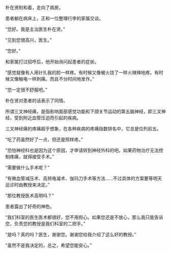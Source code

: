 朴在贤附和着，走向了病房。

患者躺在病床上，正和一位整理行李的家属交谈。

“您好。我是主治医生朴在贤。”

“见到您很高兴，医生。”

“您好。”

和家属打过招呼后，他开始询问起患者的症状。

“感觉就像有人用针扎我的脸一样疼。有时候又像被火烧了一样火辣辣地疼。有时候又像触电一样刺痛。而且不分时间地发作。”

“您一定很不舒服吧。”

朴在贤对患者的话表示了同情。

所谓三叉神经痛，是指影响面部感觉功能和下颌关节运动的第五脑神经，即三叉神经，受到附近血管压迫而引起的疾病。

三叉神经痛的疼痛超乎想象，在各种疾病的疼痛指数排名中，它总是位列前五。

“吃了药虽然好了一点，但还是照样疼。”

“恐怕神经科也是因为这个原因，才申请转到神经外科的吧。如果药物治疗无法控制疼痛，就得接受手术。”

“需要做什么手术呢？”

“有微血管减压术、高频电凝术、伽玛刀手术等方法……不过具体的方案要等明天巡诊时由教授来决定。”

“那位教授医术高明吗？”

患者露出了好奇的神色。

“我们科室的医生医术都很好，您不用担心。如果您还是不放心，那么我只能告诉您，负责您的教授是我们科室的二把手。”

“是吗？真的吗？医生，谢谢您。谢谢您给我介绍了这么好的教授。”

“虽然不是我决定的，总之，希望您能安心。”